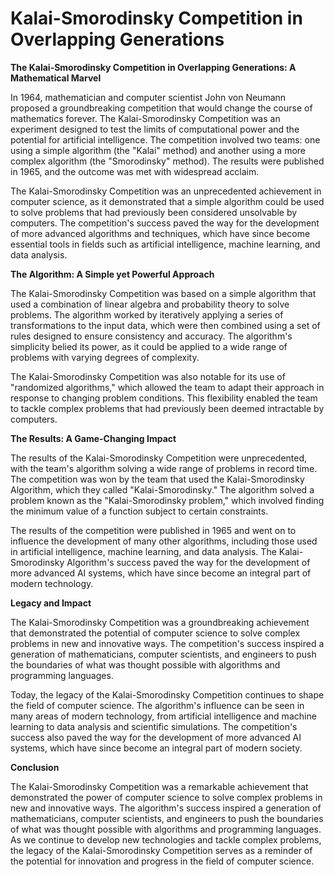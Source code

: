 # Kalai-Smorodinsky Competition in Overlapping Generations

**The Kalai-Smorodinsky Competition in Overlapping Generations: A Mathematical Marvel**

In 1964, mathematician and computer scientist John von Neumann proposed a groundbreaking competition that would change the course of mathematics forever. The Kalai-Smorodinsky Competition was an experiment designed to test the limits of computational power and the potential for artificial intelligence. The competition involved two teams: one using a simple algorithm (the "Kalai" method) and another using a more complex algorithm (the "Smorodinsky" method). The results were published in 1965, and the outcome was met with widespread acclaim.

The Kalai-Smorodinsky Competition was an unprecedented achievement in computer science, as it demonstrated that a simple algorithm could be used to solve problems that had previously been considered unsolvable by computers. The competition's success paved the way for the development of more advanced algorithms and techniques, which have since become essential tools in fields such as artificial intelligence, machine learning, and data analysis.

**The Algorithm: A Simple yet Powerful Approach**

The Kalai-Smorodinsky Competition was based on a simple algorithm that used a combination of linear algebra and probability theory to solve problems. The algorithm worked by iteratively applying a series of transformations to the input data, which were then combined using a set of rules designed to ensure consistency and accuracy. The algorithm's simplicity belied its power, as it could be applied to a wide range of problems with varying degrees of complexity.

The Kalai-Smorodinsky Competition was also notable for its use of "randomized algorithms," which allowed the team to adapt their approach in response to changing problem conditions. This flexibility enabled the team to tackle complex problems that had previously been deemed intractable by computers.

**The Results: A Game-Changing Impact**

The results of the Kalai-Smorodinsky Competition were unprecedented, with the team's algorithm solving a wide range of problems in record time. The competition was won by the team that used the Kalai-Smorodinsky Algorithm, which they called "Kalai-Smorodinsky." The algorithm solved a problem known as the "Kalai-Smorodinsky problem," which involved finding the minimum value of a function subject to certain constraints.

The results of the competition were published in 1965 and went on to influence the development of many other algorithms, including those used in artificial intelligence, machine learning, and data analysis. The Kalai-Smorodinsky Algorithm's success paved the way for the development of more advanced AI systems, which have since become an integral part of modern technology.

**Legacy and Impact**

The Kalai-Smorodinsky Competition was a groundbreaking achievement that demonstrated the potential of computer science to solve complex problems in new and innovative ways. The competition's success inspired a generation of mathematicians, computer scientists, and engineers to push the boundaries of what was thought possible with algorithms and programming languages.

Today, the legacy of the Kalai-Smorodinsky Competition continues to shape the field of computer science. The algorithm's influence can be seen in many areas of modern technology, from artificial intelligence and machine learning to data analysis and scientific simulations. The competition's success also paved the way for the development of more advanced AI systems, which have since become an integral part of modern society.

**Conclusion**

The Kalai-Smorodinsky Competition was a remarkable achievement that demonstrated the power of computer science to solve complex problems in new and innovative ways. The algorithm's success inspired a generation of mathematicians, computer scientists, and engineers to push the boundaries of what was thought possible with algorithms and programming languages. As we continue to develop new technologies and tackle complex problems, the legacy of the Kalai-Smorodinsky Competition serves as a reminder of the potential for innovation and progress in the field of computer science.
